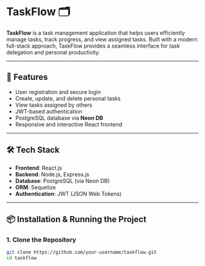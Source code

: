 # TaskFlow 🗂️

**TaskFlow** is a task management application that helps users efficiently manage tasks, track progress, and view assigned tasks. Built with a modern full-stack approach, TaskFlow provides a seamless interface for task delegation and personal productivity.

---

## 🚀 Features

- User registration and secure login
- Create, update, and delete personal tasks
- View tasks assigned by others
- JWT-based authentication
- PostgreSQL database via **Neon DB**
- Responsive and interactive React frontend

---

## 🛠️ Tech Stack

- **Frontend**: React.js
- **Backend**: Node.js, Express.js
- **Database**: PostgreSQL (via Neon DB)
- **ORM**: Sequelize
- **Authentication**: JWT (JSON Web Tokens)

---

## 📦 Installation & Running the Project

### 1. Clone the Repository

```bash
git clone https://github.com/your-username/taskflow.git
cd taskflow

